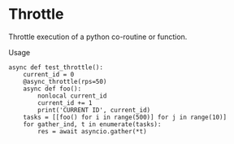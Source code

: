 # Throttle
Throttle execution of a python co-routine or function.

Usage

```
async def test_throttle():
    current_id = 0
    @async_throttle(rps=50)
    async def foo():
        nonlocal current_id
        current_id += 1
        print('CURRENT ID', current_id)
    tasks = [[foo() for i in range(500)] for j in range(10)]
    for gather_ind, t in enumerate(tasks):
        res = await asyncio.gather(*t)
```
